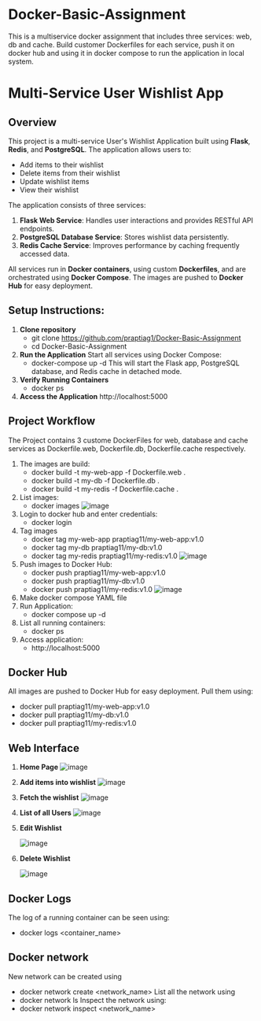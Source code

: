 # Docker-Basic-Assignment
This is a multiservice docker assignment that includes three services: web, db and cache. Build customer Dockerfiles for each service, push it on docker hub and using it in docker compose to run the application in local system.

# Multi-Service User Wishlist App

## Overview

This project is a multi-service User's Wishlist Application built using **Flask**, **Redis**, and **PostgreSQL**. The application allows users to:
 * Add items to their wishlist
 * Delete items from their wishlist
 * Update wishlist items
 * View their wishlist

The application consists of three services:

1. **Flask Web Service**: Handles user interactions and provides RESTful API endpoints.
2. **PostgreSQL Database Service**: Stores wishlist data persistently.
3. **Redis Cache Service**: Improves performance by caching frequently accessed data.

All services run in **Docker containers**, using custom **Dockerfiles**, and are orchestrated using **Docker Compose**. The images are pushed to **Docker Hub** for easy deployment.

## Setup Instructions:
1. **Clone repository**
   - git clone https://github.com/praptiag1/Docker-Basic-Assignment
   - cd Docker-Basic-Assignment
2. **Run the Application**
Start all services using Docker Compose:
    - docker-compose up -d
This will start the Flask app, PostgreSQL database, and Redis cache in detached mode.
3. **Verify Running Containers**
    - docker ps
4. **Access the Application**
     http://localhost:5000
## Project Workflow
The Project contains 3 custome DockerFiles for web, database and cache services as Dockerfile.web, Dockerfile.db, Dockerfile.cache respectively.
1. The images are build:
    - docker build -t my-web-app -f Dockerfile.web .
    - docker build -t my-db -f Dockerfile.db .
    - docker build -t my-redis -f Dockerfile.cache .
2. List images:
   - docker images
     ![image](https://github.com/user-attachments/assets/cd93dcde-e7b8-4004-9e5a-699d143c770a)
3. Login to docker hub and enter credentials:
   - docker login
4. Tag images
    - docker tag my-web-app praptiag11/my-web-app:v1.0
    - docker tag my-db praptiag11/my-db:v1.0
    - docker tag my-redis praptiag11/my-redis:v1.0
      ![image](https://github.com/user-attachments/assets/61d66122-89af-4eb4-aa05-8d07bca519d9)
5. Push images to Docker Hub:
    - docker push praptiag11/my-web-app:v1.0
    - docker push praptiag11/my-db:v1.0
    - docker push praptiag11/my-redis:v1.0
      ![image](https://github.com/user-attachments/assets/e430dc7b-56e8-4e41-bb24-8d4f96a70f91)
6. Make docker compose YAML file
7. Run Application:
    - docker compose up -d
8. List all running containers:
    - docker ps
9. Access application:
     - http://localhost:5000

## Docker Hub
All images are pushed to Docker Hub for easy deployment. Pull them using:
  - docker pull praptiag11/my-web-app:v1.0
  - docker pull praptiag11/my-db:v1.0
  - docker pull praptiag11/my-redis:v1.0
## Web Interface
1. **Home Page**
   ![image](https://github.com/user-attachments/assets/2492d772-0479-4dca-a78c-3990223d0d36)
   
2. **Add items into wishlist**
   ![image](https://github.com/user-attachments/assets/8cda3220-c14b-4bec-9c42-61aade927080)
   
3. **Fetch the wishlist**
   ![image](https://github.com/user-attachments/assets/383431ed-351b-4213-b81d-f8cfdd67db2d)

4. **List of all Users**
   ![image](https://github.com/user-attachments/assets/860d9de2-3512-424e-b04b-d7c622b1ae21)

5. **Edit Wishlist**

   ![image](https://github.com/user-attachments/assets/fc3955c7-aa5d-46c4-969e-51bb333c77d7)

6. **Delete Wishlist**

   ![image](https://github.com/user-attachments/assets/807ca1e9-1331-4c06-acca-fb97152953f4)

## Docker Logs
The log of a running container can be seen using:
- docker logs <container_name>

## Docker network
New network can be created using 
- docker network create <network_name>
List all the network using
- docker network ls
Inspect the network using:
- docker network inspect <network_name>


